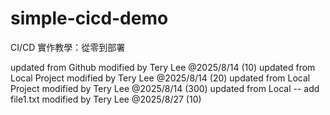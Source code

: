 # simple-cicd-demo

CI/CD 實作教學：從零到部署

updated from Github modified by Tery Lee @2025/8/14 (10)
updated from Local Project modified by Tery Lee @2025/8/14 (20)
updated from Local Project modified by Tery Lee @2025/8/14 (300)
updated from Local -- add file1.txt modified by Tery Lee @2025/8/27 (10)



